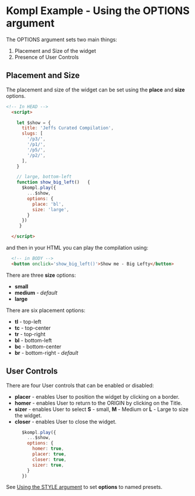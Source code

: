 # Kompl Example - Using the OPTIONS argument

The OPTIONS argument sets two main things:

1. Placement and Size of the widget
2. Presence of User Controls

## Placement and Size

The placement and size of the widget can be set using the **place** and **size** options.

```html
<!-- In HEAD -->
  <script>

    let $show = {
      title: 'Jeffs Curated Compilation',
      slugs: [
        '/p3/',
        '/p1/',
        '/p5/',
        '/p2/',
      ],
    }

    // large, bottom-left
    function show_big_left()   {
      $kompl.play({
        ...$show,
        options: {
          place: 'bl',
          size: 'large',
        }
      })
     }

  </script>
```

and then in your HTML you can play the compilation using:

```html
  <!-- in BODY -->
  <button onclick='show_big_left()'>Show me - Big Lefty</button>
```

There are three **size** options:
* **small**
* **medium** - *default*
* **large**

There are six placement options:
* **tl** - top-left
* **tc** - top-center
* **tr** - top-right
* **bl** - bottom-left
* **bc** - bottom-center
* **br** - bottom-right - *default*

## User Controls

There are four User controls that can be enabled or disabled:
* **placer** - enables User to position the widget by clicking on a border.
* **homer** - enables User to return to the ORIGIN by clicking on the Title.
* **sizer** - enables User to select **S** - small, **M** - Medium or **L** - Large to size the widget.
* **closer** - enables User to close the widget.

```javascript
      $kompl.play({
        ...$show,
        options: {
          homer: true,
          placer: true,
          closer: true,
          sizer: true,
        }
      })
```

See [Using the STYLE argument](example-style.md) to set **options** to named presets.
